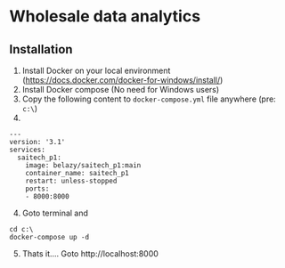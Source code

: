 # Wholesale data analytics

## Installation
1. Install Docker on your local environment (https://docs.docker.com/docker-for-windows/install/)
2. Install Docker compose (No need for Windows users)
3. Copy the following content to `docker-compose.yml` file anywhere (pre: `c:\`)
4.

```
---
version: '3.1'
services:
  saitech_p1:
    image: belazy/saitech_p1:main
    container_name: saitech_p1
    restart: unless-stopped
    ports:
    - 8000:8000
```

4. Goto terminal and

```
cd c:\
docker-compose up -d
```

5. Thats it.... Goto http://localhost:8000

